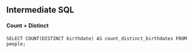 ## Intermediate SQL

#### Count + Distinct
`SELECT COUNT(DISTINCT birthdate) AS count_distinct_birthdates FROM people;`


